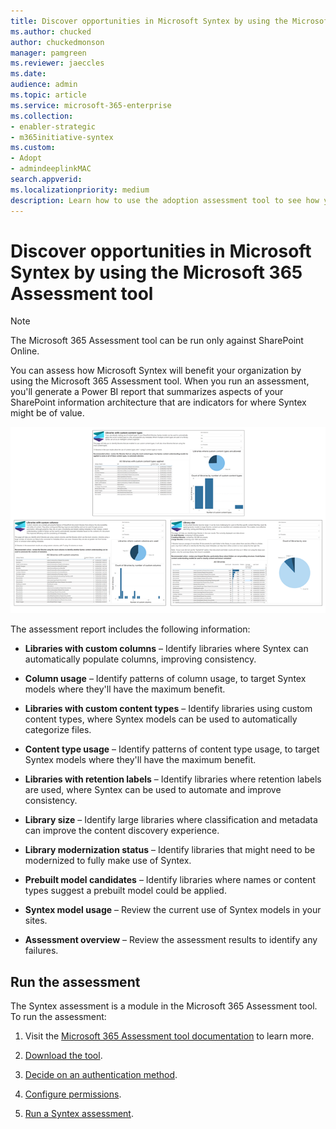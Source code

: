 ```yaml
---
title: Discover opportunities in Microsoft Syntex by using the Microsoft 365 Assessment tool
ms.author: chucked
author: chuckedmonson
manager: pamgreen
ms.reviewer: jaeccles
ms.date:
audience: admin
ms.topic: article
ms.service: microsoft-365-enterprise
ms.collection:
- enabler-strategic
- m365initiative-syntex
ms.custom: 
- Adopt
- admindeeplinkMAC
search.appverid:
ms.localizationpriority: medium
description: Learn how to use the adoption assessment tool to see how your organization can benefit from Microsoft Syntex.
---
```


# Discover opportunities in Microsoft Syntex by using the Microsoft 365 Assessment tool

> [!NOTE]
> The Microsoft 365 Assessment tool can be run only against SharePoint Online. 

You can assess how Microsoft Syntex will benefit your organization by using the Microsoft 365 Assessment tool. When you run an assessment, you'll generate a Power BI report that summarizes aspects of your SharePoint information architecture that are indicators for where Syntex might be of value.

![Image of three sample report pages in the Power BI summary.](../media/content-understanding/assessment-tool-reports.png)

The assessment report includes the following information: 

- **Libraries with custom columns** – Identify libraries where Syntex can automatically populate columns, improving consistency. 

- **Column usage** – Identify patterns of column usage, to target Syntex models where they'll have the maximum benefit. 

- **Libraries with custom content types** – Identify libraries using custom content types, where Syntex models can be used to automatically categorize files. 

- **Content type usage** – Identify patterns of content type usage, to target Syntex models where they'll have the maximum benefit. 

- **Libraries with retention labels** – Identify libraries where retention labels are used, where Syntex can be used to automate and improve consistency. 

- **Library size** – Identify large libraries where classification and metadata can improve the content discovery experience. 

- **Library modernization status** – Identify libraries that might need to be modernized to fully make use of Syntex. 

- **Prebuilt model candidates** – Identify libraries where names or content types suggest a prebuilt model could be applied. 

- **Syntex model usage** – Review the current use of Syntex models in your sites. 

- **Assessment overview** – Review the assessment results to identify any failures. 

## Run the assessment

The Syntex assessment is a module in the Microsoft 365 Assessment tool. To run the assessment: 

1. Visit the [Microsoft 365 Assessment tool documentation](https://pnp.github.io/pnpassessment/index.html) to learn more.

2. [Download the tool](https://pnp.github.io/pnpassessment/using-the-assessment-tool/download.html). 

3. [Decide on an authentication method](https://pnp.github.io/pnpassessment/using-the-assessment-tool/setupauth.html).

4. [Configure permissions](https://pnp.github.io/pnpassessment/sharepoint-syntex/requirements.html). 

5. [Run a Syntex assessment](https://pnp.github.io/pnpassessment/sharepoint-syntex/assess.html). 

